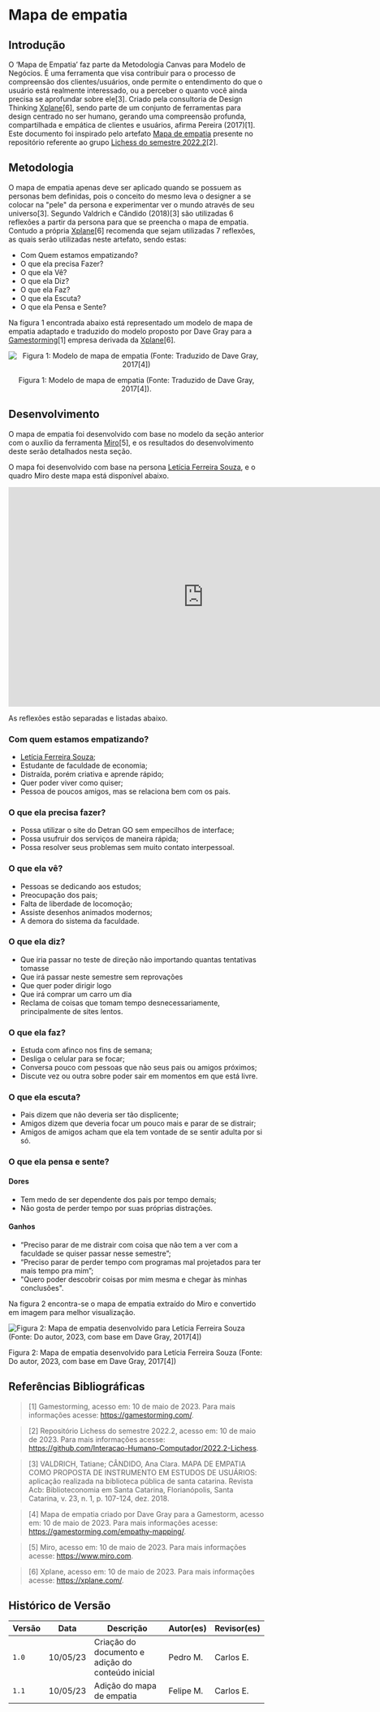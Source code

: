 # Mapa de empatia

## Introdução

O ‘Mapa de Empatia’ faz parte da Metodologia Canvas para Modelo de Negócios. É uma ferramenta que visa contribuir para o processo de compreensão dos clientes/usuários, onde permite o entendimento do que o usuário está realmente interessado, ou a perceber o quanto você ainda precisa se aprofundar sobre ele[3]. Criado pela consultoria de Design Thinking [Xplane](https://xplane.com/)[6], sendo parte de um conjunto de ferramentas para design centrado no ser humano, gerando uma compreensão profunda, compartilhada e empática de clientes e usuários, afirma Pereira (2017)[1]. Este documento foi inspirado pelo artefato [Mapa de empatia](https://interacao-humano-computador.github.io/2022.2-Lichess/analise_requisitos/mapa_empatia/) presente no repositório referente ao grupo [Lichess do semestre 2022.2](https://github.com/Interacao-Humano-Computador/2022.2-Lichess)[2].

## Metodologia

O mapa de empatia apenas deve ser aplicado quando se possuem as personas bem definidas, pois o conceito do mesmo leva o designer a se colocar na "pele" da persona e experimentar ver o mundo através de seu universo[3]. Segundo Valdrich e Cândido (2018)[3] são utilizadas 6 reflexões a partir da persona para que se preencha o mapa de empatia. Contudo a própria [Xplane](https://xplane.com/)[6] recomenda que sejam utilizadas 7 reflexões, as quais serão utilizadas neste artefato, sendo estas:

- Com Quem estamos empatizando?
- O que ela precisa Fazer?
- O que ela Vê?
- O que ela Diz?
- O que ela Faz?
- O que ela Escuta?
- O que ela Pensa e Sente?

Na figura 1 encontrada abaixo está representado um modelo de mapa de empatia adaptado e traduzido do modelo proposto por Dave Gray para a [Gamestorming](https://gamestorming.com/)[1] empresa derivada da [Xplane](https://xplane.com/)[6].

<center>

![Figura 1: Modelo de mapa de empatia (Fonte: Traduzido de Dave Gray, 2017[4])](./../assets/mapa_de_empatia/Modelo_mapa_empatia.jpeg)

Figura 1: Modelo de mapa de empatia (Fonte: Traduzido de Dave Gray, 2017[4]).

</center>

## Desenvolvimento

O mapa de empatia foi desenvolvido com base no modelo da seção anterior com o auxílio da ferramenta [Miro](https://www.miro.com)[5], e os resultados do desenvolvimento deste serão detalhados nesta seção.

O mapa foi desenvolvido com base na persona [Letícia Ferreira Souza](./personas.md#leticia-ferreira-souza), e o quadro Miro deste mapa está disponível abaixo.

<iframe src="https://miro.com/app/live-embed/uXjVMKYFV5M=/?moveToViewport=-2846,-1616,4402,1982&embedId=647489549546" scrolling="no" allow="fullscreen; clipboard-read; clipboard-write" allowfullscreen width="768" height="432" frameborder="0"></iframe>

As reflexões estão separadas e listadas abaixo.

### Com quem estamos empatizando?

* [Letícia Ferreira Souza](./personas.md#leticia-ferreira-souza);
* Estudante de faculdade de economia;
* Distraída, porém criativa e aprende rápido;
* Quer poder viver como quiser;
* Pessoa de poucos amigos, mas se relaciona bem com os pais.

### O que ela precisa fazer?

* Possa utilizar o site do Detran GO sem empecilhos de interface;
* Possa usufruir dos serviços de maneira rápida;
* Possa resolver seus problemas sem muito contato interpessoal.

### O que ela vê?

* Pessoas se dedicando aos estudos;
* Preocupação dos pais;
* Falta de liberdade de locomoção;
* Assiste desenhos animados modernos;
* A demora do sistema da faculdade.

### O que ela diz?

* Que iria passar no teste de direção não importando quantas tentativas tomasse
* Que irá passar neste semestre sem reprovações
* Que quer poder dirigir logo
* Que irá comprar um carro um dia
* Reclama de coisas que tomam tempo desnecessariamente, principalmente de sites lentos.

### O que ela faz?

* Estuda com afinco nos fins de semana;
* Desliga o celular para se focar;
* Conversa pouco com pessoas que não seus pais ou amigos próximos;
* Discute vez ou outra sobre poder sair em momentos em que está livre.

### O que ela escuta?

* Pais dizem que não deveria ser tão displicente;
* Amigos dizem que deveria focar um pouco mais e parar de se distrair;
* Amigos de amigos acham que ela tem vontade de se sentir adulta por si só.

### O que ela pensa e sente?

#### Dores

* Tem medo de ser dependente dos pais por tempo demais;
* Não gosta de perder tempo por suas próprias distrações.

#### Ganhos

* “Preciso parar de me distrair com coisa que não tem a ver com a faculdade se quiser passar nesse semestre”;
* “Preciso parar de perder tempo com programas mal projetados para ter mais tempo pra mim”;
* "Quero poder descobrir coisas por mim mesma e chegar às minhas conclusões".

Na figura 2 encontra-se o mapa de empatia extraído do Miro e convertido em imagem para melhor visualização.

![Figura 2: Mapa de empatia desenvolvido para Letícia Ferreira Souza (Fonte: Do autor, 2023, com base em Dave Gray, 2017[4])](./../assets/mapa_de_empatia/mapa_empatia_completo.jpg)

Figura 2: Mapa de empatia desenvolvido para Letícia Ferreira Souza (Fonte: Do autor, 2023, com base em Dave Gray, 2017[4])

## Referências Bibliográficas

> [1] Gamestorming, acesso em: 10 de maio de 2023. Para mais informações acesse: <https://gamestorming.com/>.

> [2] Repositório Lichess do semestre 2022.2, acesso em: 10 de maio de 2023. Para mais informações acesse: <https://github.com/Interacao-Humano-Computador/2022.2-Lichess>.

> [3] VALDRICH, Tatiane; CÂNDIDO, Ana Clara. MAPA DE EMPATIA COMO PROPOSTA DE INSTRUMENTO EM ESTUDOS DE USUÁRIOS: aplicaçâo realizada na biblioteca pública de santa catarina. Revista Acb: Biblioteconomia em Santa Catarina, Florianópolis, Santa Catarina, v. 23, n. 1, p. 107-124, dez. 2018. 

> [4] Mapa de empatia criado por Dave Gray para a Gamestorm, acesso em: 10 de maio de 2023. Para mais informações acesse: <https://gamestorming.com/empathy-mapping/>.

> [5] Miro, acesso em: 10 de maio de 2023. Para mais informações acesse: <https://www.miro.com>.

> [6] Xplane, acesso em: 10 de maio de 2023. Para mais informações acesse: <https://xplane.com/>.

## Histórico de Versão

| Versão | Data     | Descrição                                         | Autor(es) | Revisor(es) |
| ------ | -------- | ------------------------------------------------- | --------- | ----------- |
| `1.0`  | 10/05/23 | Criação do documento e adição do conteúdo inicial | Pedro M.  | Carlos E.   |
| `1.1`  | 10/05/23 | Adição do mapa de empatia                         | Felipe M. | Carlos E.   |